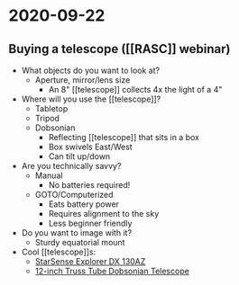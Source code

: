 # 2020-09-22

## Buying a telescope ([[RASC]] webinar)

- What objects do you want to look at?
  - Aperture, mirror/lens size
    - An 8" [[telescope]] collects 4x the light of a 4"
- Where will you use the [[telescope]]?
  - Tabletop
  - Tripod
  - Dobsonian
    - Reflecting [[telescope]] that sits in a box
    - Box swivels East/West
    - Can tilt up/down
- Are you technically savvy?
  - Manual
    - No batteries required!
  - GOTO/Computerized
    - Eats battery power
    - Requires alignment to the sky
    - Less beginner friendly
- Do you want to image with it?
  - Sturdy equatorial mount
- Cool [[telescope]]s:
  - [StarSense Explorer DX 130AZ](https://www.celestron.com/products/starsense-explorer-dx-130az)
  - [12-inch Truss Tube Dobsonian Telescope](https://explorescientificusa.com/collections/telescopes/products/12-truss-tube-dobsonian)

